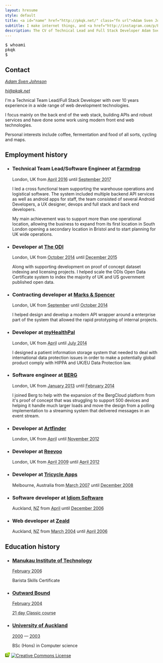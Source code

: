 ```yaml
---
layout: hresume
style: default
title: <a id="name" href="http://pkqk.net/" class="fn url">Adam Sven Johnson</a>
subtitle: I make internet things, and <a href="http://instagram.com/p/PgciyaAJlk/">I really like coffee</a>
description: The CV of Technical Lead and Full Stack Developer Adam Sven Johnson
---
```


<aside>
<tt class="terminal"><pre>
$ whoami
pkqk
$ <span class="cursor">&#95;</span></pre>
</tt>
</aside>

<h2>Contact</h2>
<address class="contact vcard">
  <a href="{{ site.url }}" class="fn url">Adam Sven Johnson</a>
  <p><a class="email" href="m&#x61;&#x69;lto:hi&#64;pkqk.net">hi&#64;pkqk.net</a></p>
</address>

<section class="summary">
  <p>
    I'm a Technical Team Lead/Full Stack Developer with over 10 years experience in a wide range of web development technologies.
  </p>
  <p>
    I focus mainly on the back end of the web stack, building APIs and robust services and have done some work using modern front end web technologies.
  </p>
  <p>
    Personal interests include coffee, fermentation and food of all sorts, cycling and maps.
  </p>
</section>
<h2 class="page-break">Employment history</h2>
<ul class="vcalendar">
  <li class="experience vevent vcard">
    <a href="#name" class="include"></a>
    <h3 class="summary">
      <span class="title">Technical Team Lead/Software Engineer</span>
      at <a class="fn org url" href="http://www.farmdrop.com">Farmdrop</a>
    </h3>
    <p>
      <span class="adr"><span class="locality">London</span>, <span class="country-name">UK</span></span>
      from
      <span class="period">
        <abbr class="dtstart" title="2016-04-25">April 2016</abbr> until
        <abbr class="dtend" title="2017-09-29">September 2017</abbr>
      </span>
    </p>
    <p class="description">
      I led a cross functional team supporting the warehouse operations and logistical software. The system included multiple backend API services as well as android apps for staff, the team consisted of several Android Developers, a UX designer, devops and full stack and back end developers.
    </p>
    <p class="description">
      My main achievement was to support more than one operational location, allowing the business to expand from its first location in South London opening a secondary location in Bristol and to start planning for UK wide operations.
    </p>
  </li>
  <li class="experience vevent vcard">
    <a href="#name" class="include"></a>
    <h3 class="summary">
      <span class="title">Developer</span>
      at <a class="fn org url" href="http://theodi.org/">The ODI</a>
    </h3>
    <p>
      <span class="adr"><span class="locality">London</span>, <span class="country-name">UK</span></span>
      from
      <span class="period">
        <abbr class="dtstart" title="2014-10-13">October 2014</abbr> until
        <abbr class="dtend" title="2015-12-11">December 2015</abbr>
      </span>
    </p>
    <p class="description">
      Along with supporting development on proof of concept dataset indexing and licensing projects. I helped scale the ODIs Open Data Certificate system to index the majority of UK and US government published open data.
    </p>
  </li>
  <li class="experience vevent vcard">
    <a href="#name" class="include"></a>
    <h3 class="summary">
      <span class="title">Contracting developer</span>
      at <a class="fn org url" href="http://www.marksandspencer.com">Marks & Spencer</a>
    </h3>
    <p>
      <span class="adr"><span class="locality">London</span>, <span class="country-name">UK</span></span>
      from
      <span class="period">
        <abbr class="dtstart" title="2014-09-23">September</abbr> until
        <abbr class="dtend" title="2014-10-03">October 2014</abbr>
      </span>
    </p>
    <p class="description">
      I helped design and develop a modern API wrapper around a enterprise part of the system that allowed the rapid prototyping of internal projects.
    </p>
  </li>
  <li class="experience vevent vcard">
    <a href="#name" class="include"></a>
    <h3 class="summary">
      <span class="title">Developer</span>
      at <a class="fn org url" href="http://myhealthpal.com/">myHealthPal</a>
    </h3>
    <p>
      <span class="adr"><span class="locality">London</span>, <span class="country-name">UK</span></span>
      from
      <span class="period">
        <abbr class="dtstart" title="2014-04-01">April</abbr> until
        <abbr class="dtend" title="2014-07-11">July 2014</abbr>
      </span>
    </p>
    <p class="description">
      I designed a patient information storage system that needed to deal with international data protection issues in order to make a potentially global product comply with HIPPA and UK/EU Data Protection law.
    </p>
  </li>
  <li class="experience vevent vcard">
    <a href="#name" class="include"></a>
    <h3 class="summary">
      <span class="title">Software engineer</span>
      at <a class="fn org url" href="http://berglondon.com/">BERG</a>
    </h3>
    <p>
      <span class="adr"><span class="locality">London</span>, <span class="country-name">UK</span></span>
      from
      <span class="period">
        <abbr class="dtstart" title="2013-01-02">January 2013</abbr> until
        <abbr class="dtend" title="2012-11-21">February 2014</abbr>
      </span>
    </p>
    <p class="description">
      I joined Berg to help with the expansion of the BergCloud platform from it's proof of concept that was struggling to support 500 devices and helping it handle much larger loads and move the design from a polling implementation to a streaming system that delivered messages in an event stream.
    </p>
  </li>
  <li class="experience vevent vcard">
    <a href="#name" class="include"></a>
    <h3 class="summary">
      <span class="title">Developer</span>
      at <a class="fn org url" href="http://www.artfinder.com/">Artfinder</a>
    </h3>
    <p>
      <span class="adr"><span class="locality">London</span>, <span class="country-name">UK</span></span>
      from
      <span class="period">
        <abbr class="dtstart" title="2012-04-25">April</abbr> until
        <abbr class="dtend" title="2012-11-21">November 2012</abbr>
      </span>
    </p>
  </li>
  <li class="experience vevent vcard">
    <a href="#name" class="include"></a>
    <h3 class="summary">
      <span class="title">Developer</span>
      at <a class="fn org url" href="http://www.reevoo.com/">Reevoo</a>
    </h3>
    <p>
      <span class="adr"><span class="locality">London</span>, <span class="country-name">UK</span></span>
      from
      <span class="period">
        <abbr class="dtstart" title="2009-04-27">April 2009</abbr> until
        <abbr class="dtend" title="2012-04-19">April 2012</abbr>
      </span>
    </p>
  </li>
  <li class="experience vevent vcard">
    <a href="#name" class="include"></a>
    <h3 class="summary">
      <span class="title">Developer</span>
      at <a class="fn org url" href="http://trikeapps.com/">Tricycle Apps</a>
    </h3>
    <p>
    <span class="adr"><span class="locality">Melbourne</span>, <span class="country-name">Australia</span></span>
    from
    <span class="period">
      <abbr class="dtstart" title="2007-03-05">March 2007</abbr> until
      <abbr class="dtend" title="2008-12-12">December 2008</abbr>
    </span>
    </p>
  </li>
  <li class="experience vevent vcard">
    <a href="#name" class="include"></a>
    <h3 class="summary">
      <span class="title">Software developer</span>
      at <a class="fn org url" href="http://www.idiomsoftware.com/">Idiom Software</a>
    </h3>
    <p>
    <span class="adr"><span class="locality">Auckland</span>, <abbr class="country-name" title="New Zealand">NZ</abbr></span>
    from
    <span class="period">
      <abbr class="dtstart" title="2006-04-24">April</abbr> until
      <abbr class="dtend" title="2006-12-15">December 2006</abbr>
    </span>
    </p>
  </li>
  <li class="experience vevent vcard">
    <a href="#name" class="include"></a>
    <h3 class="summary">
      <span class="title">Web developer</span>
      at <a class="fn org url" href="http://www.zeald.com/">Zeald</a>
    </h3>
    <p>
    <span class="adr"><span class="locality">Auckland</span>, <abbr class="country-name" title="New Zealand">NZ</abbr></span>
    from
    <span class="period">
      <abbr class="dtstart" title="2004-03-01">March 2004</abbr> until
      <abbr class="dtend" title="2006-04-21">April 2006</abbr>
    </span>
    </p>
  </li>
</ul>
<h2>Education history</h2>
<ul class="vcalendar">
  <li class="education vevent vcard">
    <h3 class="summary"><a class="url fn org" href="https://www.manukau.ac.nz">Manukau Institute of Technology</a></h3>
    <p class="period">
      <abbr class="dtstart" title="2006-02-27">February 2006</abbr><abbr class="dtend" title="2006-04-10"></abbr>
    </p>
    <p class="description">
     Barista Skills Certificate
    </p>
  </li>
  <li class="education vevent vcard">
    <h3 class="summary"><a class="url fn org" href="http://www.outwardbound.co.nz/">Outward Bound</a></h3>
    <p class="period">
      <abbr class="dtstart" title="2004-01-31">February 2004</abbr><abbr class="dtend" title="2004-02-20"></abbr>
    </p>
    <p class="description"><abbr class="duration" title="P2D">21 day Classic course</abbr></p>
  </li>
  <li class="education vevent vcard">
    <h3 class="summary fn org"><a class="url" href="http://www.auckland.ac.nz/">University of Auckland</a></h3>
    <p class="period"><abbr class="dtstart" title="2000-01-01">2000</abbr> — <abbr class="dtend" title="2003-12-31">2003</abbr></p>
    <p class="description">
      <span class="degree">BSc (Hons)</span> in <span class="major">Computer science</span>
    </p>
  </li>
</ul>
<p id="technologies">
  <a rel="tag" title="Resumé marked up using microformats." href="http://microformats.org/wiki/hresume"><img alt="This page uses microformats" src="/img/microformats.png"></a>
  <a rel="license" href="http://creativecommons.org/licenses/by-nd/4.0/"><img alt="Creative Commons License" style="border-width:0" src="https://i.creativecommons.org/l/by-nd/4.0/80x15.png" /></a>
</p>

